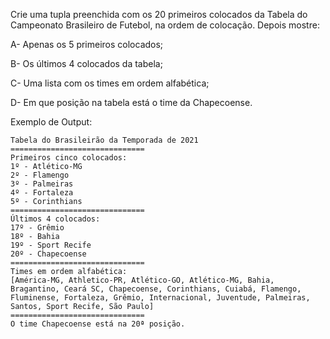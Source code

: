 Crie uma tupla preenchida com os 20 primeiros colocados da Tabela do Campeonato Brasileiro de Futebol, na ordem de colocação. Depois mostre:

A- Apenas os 5 primeiros colocados;

B- Os últimos 4 colocados da tabela;

C- Uma lista com os times em ordem alfabética;

D- Em que posição na tabela está o time da Chapecoense.

Exemplo de Output:
~~~
Tabela do Brasileirão da Temporada de 2021
==============================
Primeiros cinco colocados:
1º - Atlético-MG
2º - Flamengo
3º - Palmeiras
4º - Fortaleza
5º - Corinthians
==============================
Últimos 4 colocados:
17º - Grêmio
18º - Bahia
19º - Sport Recife
20º - Chapecoense
==============================
Times em ordem alfabética:
[América-MG, Athletico-PR, Atlético-GO, Atlético-MG, Bahia, Bragantino, Ceará SC, Chapecoense, Corinthians, Cuiabá, Flamengo, Fluminense, Fortaleza, Grêmio, Internacional, Juventude, Palmeiras, Santos, Sport Recife, São Paulo]
==============================
O time Chapecoense está na 20ª posição.
~~~